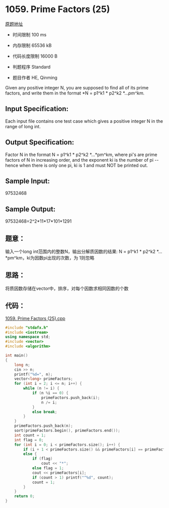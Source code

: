 ﻿# 1059. Prime Factors (25)

[原题地址](https://www.patest.cn/contests/pat-a-practise/1059)

* 时间限制 100 ms



* 内存限制 65536 kB



* 代码长度限制 16000 B



* 判题程序 Standard 

* 题目作者 HE, Qinming



Given any positive integer N, you are supposed to find all of its prime factors, and write them in the 
format *N = p1^k1 * p2^k2 *…*pm^km.*

## Input Specification: 

Each input file contains one test case which gives a positive integer N in the range of long int.

## Output Specification: 

Factor N in the format N = p1^k1 * p2^k2 *…*pm^km, where pi's are prime factors of N in increasing order, 
and the exponent ki is the number of pi -- hence when there is only one pi, ki is 1 and must NOT be printed 
out.


## Sample Input:

97532468

## Sample Output:

97532468=2^2\*11\*17\*101\*1291

## 题意：

输入一个long int范围内的整数N，输出分解质因数的结果: N = p1^k1 \* p2^k2 \*…\*pm^km，ki为因数pi出现的次数，为
1则忽略


## 思路：

将质因数存储在vector中，排序，对每个因数求相同因数的个数


## 代码：
[1059. Prime Factors (25).cpp](https://github.com/jerrykcode/PAT-Practise/blob/master/PAT%20Advanced%20Level%20Practise/1059.%20Prime%20Factors%20(25)/1059.%20Prime%20Factors%20(25).cpp)

```cpp
#include "stdafx.h"
#include <iostream>
using namespace std;
#include <vector>
#include <algorithm>

int main()
{
	long n;
	cin >> n;
	printf("%d=", n);
	vector<long> primeFactors;
	for (int i = 2; i <= n; i++) {
		while (n != i) {
			if (n %i == 0) {
				primeFactors.push_back(i);
				n /= i;
			}
			else break;
		}
	}
	primeFactors.push_back(n);
	sort(primeFactors.begin(), primeFactors.end());
	int count = 1;
	int flag = 0;
	for (int i = 0; i < primeFactors.size(); i++) {
		if (i + 1 < primeFactors.size() && primeFactors[i] == primeFactors[i + 1]) count++;
		else {
			if (flag)
				cout << "*";
			else flag = 1;
			cout << primeFactors[i];
			if (count > 1) printf("^%d", count);
			count = 1;
		}
	}
    return 0;
}
```